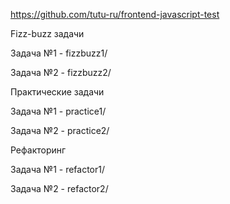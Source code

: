 https://github.com/tutu-ru/frontend-javascript-test

Fizz-buzz задачи

Задача №1 - fizzbuzz1/

Задача №2 - fizzbuzz2/

Практические задачи

Задача №1 - practice1/

Задача №2 - practice2/

Рефакторинг

Задача №1 - refactor1/

Задача №2 - refactor2/

